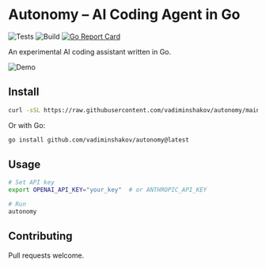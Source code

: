 # Autonomy – AI Coding Agent in Go

![Tests](https://github.com/vadiminshakov/autonomy/actions/workflows/test.yml/badge.svg)
![Build](https://github.com/vadiminshakov/autonomy/actions/workflows/release.yml/badge.svg)
[![Go Report Card](https://goreportcard.com/badge/github.com/vadiminshakov/autonomy)](https://goreportcard.com/report/github.com/vadiminshakov/autonomy)

An experimental AI coding assistant written in Go.

![Demo](https://github.com/vadiminshakov/autonomy/releases/download/v0.0.0/demo.gif)

## Install

```bash
curl -sSL https://raw.githubusercontent.com/vadiminshakov/autonomy/main/install.sh | sudo bash
```

Or with Go:

```bash
go install github.com/vadiminshakov/autonomy@latest
```

## Usage

```bash
# Set API key
export OPENAI_API_KEY="your_key"  # or ANTHROPIC_API_KEY

# Run
autonomy
```

## Contributing

Pull requests welcome.
